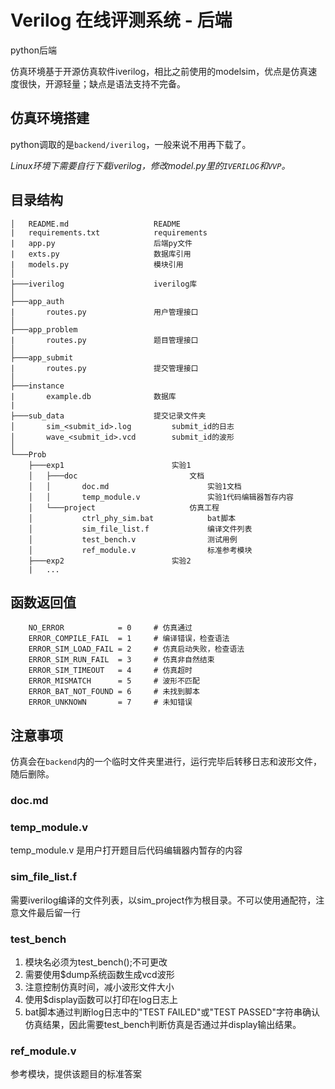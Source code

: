 # Verilog 在线评测系统 - 后端
python后端

仿真环境基于开源仿真软件iverilog，相比之前使用的modelsim，优点是仿真速度很快，开源轻量；缺点是语法支持不完备。

## 仿真环境搭建

python调取的是``backend/iverilog``，一般来说不用再下载了。

*Linux环境下需要自行下载iverilog，修改model.py里的``IVERILOG``和``VVP``。*

## 目录结构

```
│   README.md                   README
|   requirements.txt            requirements
|   app.py                      后端py文件
|   exts.py                     数据库引用
|   models.py                   模块引用
│
├───iverilog                    iverilog库
│
├───app_auth
|       routes.py               用户管理接口
│
├───app_problem
|       routes.py               题目管理接口
│
├───app_submit
|       routes.py               提交管理接口
│
├───instance
|       example.db              数据库
|
├───sub_data                    提交记录文件夹
│       sim_<submit_id>.log         submit_id的日志
│       wave_<submit_id>.vcd        submit_id的波形 
│
└───Prob                        
    ├───exp1                        实验1
    │   ├───doc                         文档
    │   │       doc.md                      实验1文档
    │   │       temp_module.v               实验1代码编辑器暂存内容
    │   └───project                     仿真工程
    │           ctrl_phy_sim.bat            bat脚本
    │           sim_file_list.f             编译文件列表
    │           test_bench.v                测试用例
    │           ref_module.v                标准参考模块
    ├───exp2                        实验2
    |   ...
```

## 函数返回值
```
    NO_ERROR            = 0     # 仿真通过
    ERROR_COMPILE_FAIL  = 1     # 编译错误，检查语法
    ERROR_SIM_LOAD_FAIL = 2     # 仿真启动失败，检查语法
    ERROR_SIM_RUN_FAIL  = 3     # 仿真非自然结束
    ERROR_SIM_TIMEOUT   = 4     # 仿真超时
    ERROR_MISMATCH      = 5     # 波形不匹配
    ERROR_BAT_NOT_FOUND = 6     # 未找到脚本
    ERROR_UNKNOWN       = 7     # 未知错误
```

## 注意事项

仿真会在``backend``内的一个临时文件夹里进行，运行完毕后转移日志和波形文件，随后删除。

### doc.md

### temp_module.v
temp_module.v 是用户打开题目后代码编辑器内暂存的内容

### sim_file_list.f
需要iverilog编译的文件列表，以sim_project作为根目录。不可以使用通配符，注意文件最后留一行

### test_bench
1. 模块名必须为test_bench();不可更改
2. 需要使用$dump系统函数生成vcd波形
3. 注意控制仿真时间，减小波形文件大小
4. 使用$display函数可以打印在log日志上
5. bat脚本通过判断log日志中的"TEST FAILED"或"TEST PASSED"字符串确认仿真结果，因此需要test_bench判断仿真是否通过并display输出结果。

### ref_module.v
参考模块，提供该题目的标准答案